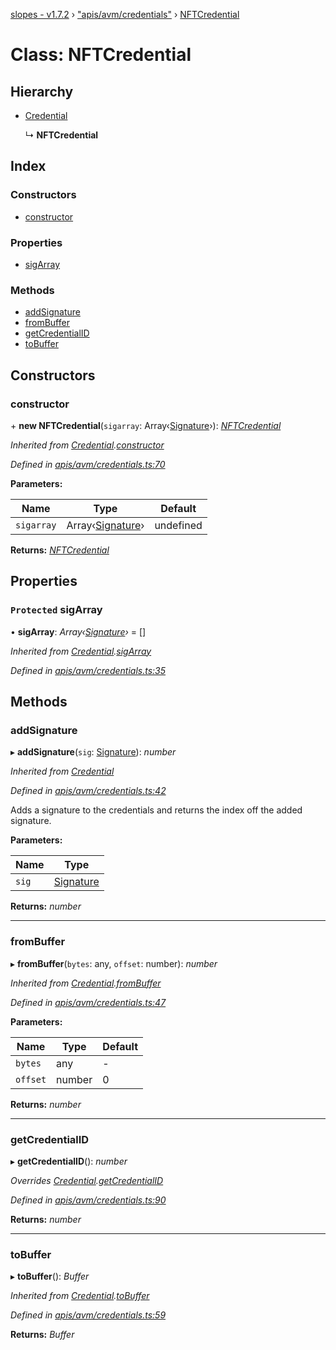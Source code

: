 [slopes - v1.7.2](../README.md) › ["apis/avm/credentials"](../modules/_apis_avm_credentials_.md) › [NFTCredential](_apis_avm_credentials_.nftcredential.md)

# Class: NFTCredential

## Hierarchy

* [Credential](_apis_avm_credentials_.credential.md)

  ↳ **NFTCredential**

## Index

### Constructors

* [constructor](_apis_avm_credentials_.nftcredential.md#constructor)

### Properties

* [sigArray](_apis_avm_credentials_.nftcredential.md#protected-sigarray)

### Methods

* [addSignature](_apis_avm_credentials_.nftcredential.md#addsignature)
* [fromBuffer](_apis_avm_credentials_.nftcredential.md#frombuffer)
* [getCredentialID](_apis_avm_credentials_.nftcredential.md#getcredentialid)
* [toBuffer](_apis_avm_credentials_.nftcredential.md#tobuffer)

## Constructors

###  constructor

\+ **new NFTCredential**(`sigarray`: Array‹[Signature](_apis_avm_types_.signature.md)›): *[NFTCredential](_apis_avm_credentials_.nftcredential.md)*

*Inherited from [Credential](_apis_avm_credentials_.credential.md).[constructor](_apis_avm_credentials_.credential.md#constructor)*

*Defined in [apis/avm/credentials.ts:70](https://github.com/ava-labs/slopes/blob/ba50532/src/apis/avm/credentials.ts#L70)*

**Parameters:**

Name | Type | Default |
------ | ------ | ------ |
`sigarray` | Array‹[Signature](_apis_avm_types_.signature.md)› |  undefined |

**Returns:** *[NFTCredential](_apis_avm_credentials_.nftcredential.md)*

## Properties

### `Protected` sigArray

• **sigArray**: *Array‹[Signature](_apis_avm_types_.signature.md)›* =  []

*Inherited from [Credential](_apis_avm_credentials_.credential.md).[sigArray](_apis_avm_credentials_.credential.md#protected-sigarray)*

*Defined in [apis/avm/credentials.ts:35](https://github.com/ava-labs/slopes/blob/ba50532/src/apis/avm/credentials.ts#L35)*

## Methods

###  addSignature

▸ **addSignature**(`sig`: [Signature](_apis_avm_types_.signature.md)): *number*

*Inherited from [Credential](_apis_avm_credentials_.credential.md)*

*Defined in [apis/avm/credentials.ts:42](https://github.com/ava-labs/slopes/blob/ba50532/src/apis/avm/credentials.ts#L42)*

Adds a signature to the credentials and returns the index off the added signature.

**Parameters:**

Name | Type |
------ | ------ |
`sig` | [Signature](_apis_avm_types_.signature.md) |

**Returns:** *number*

___

###  fromBuffer

▸ **fromBuffer**(`bytes`: any, `offset`: number): *number*

*Inherited from [Credential](_apis_avm_credentials_.credential.md).[fromBuffer](_apis_avm_credentials_.credential.md#frombuffer)*

*Defined in [apis/avm/credentials.ts:47](https://github.com/ava-labs/slopes/blob/ba50532/src/apis/avm/credentials.ts#L47)*

**Parameters:**

Name | Type | Default |
------ | ------ | ------ |
`bytes` | any | - |
`offset` | number | 0 |

**Returns:** *number*

___

###  getCredentialID

▸ **getCredentialID**(): *number*

*Overrides [Credential](_apis_avm_credentials_.credential.md).[getCredentialID](_apis_avm_credentials_.credential.md#abstract-getcredentialid)*

*Defined in [apis/avm/credentials.ts:90](https://github.com/ava-labs/slopes/blob/ba50532/src/apis/avm/credentials.ts#L90)*

**Returns:** *number*

___

###  toBuffer

▸ **toBuffer**(): *Buffer*

*Inherited from [Credential](_apis_avm_credentials_.credential.md).[toBuffer](_apis_avm_credentials_.credential.md#tobuffer)*

*Defined in [apis/avm/credentials.ts:59](https://github.com/ava-labs/slopes/blob/ba50532/src/apis/avm/credentials.ts#L59)*

**Returns:** *Buffer*
